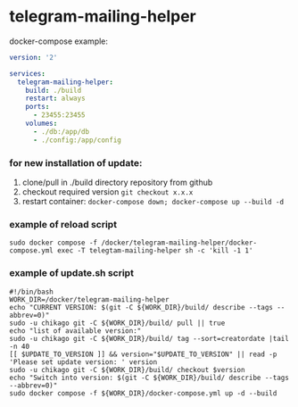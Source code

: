 # telegram-mailing-helper


docker-compose example:
```yaml
version: '2'

services:
  telegram-mailing-helper:
    build: ./build
    restart: always
    ports:
      - 23455:23455
    volumes:
      - ./db:/app/db
      - ./config:/app/config
```
### for new installation of update:
1. clone/pull in ./build directory repository from github
1. checkout required version `git checkout x.x.x`
1. restart container: `docker-compose down; docker-compose up --build -d`

### example of reload script
```shell
sudo docker compose -f /docker/telegram-mailing-helper/docker-compose.yml exec -T telegtam-mailing-helper sh -c 'kill -1 1'
```
### example of update.sh script
```shell
#!/bin/bash
WORK_DIR=/docker/telegram-mailing-helper
echo "CURRENT VERSION: $(git -C ${WORK_DIR}/build/ describe --tags --abbrev=0)"
sudo -u chikago git -C ${WORK_DIR}/build/ pull || true
echo "list of available version:"
sudo -u chikago git -C ${WORK_DIR}/build/ tag --sort=creatordate |tail -n 40
[[ $UPDATE_TO_VERSION ]] && version="$UPDATE_TO_VERSION" || read -p 'Please set update version: ' version
sudo -u chikago git -C ${WORK_DIR}/build/ checkout $version
echo "Switch into version: $(git -C ${WORK_DIR}/build/ describe --tags --abbrev=0)"
sudo docker compose -f ${WORK_DIR}/docker-compose.yml up -d --build
```